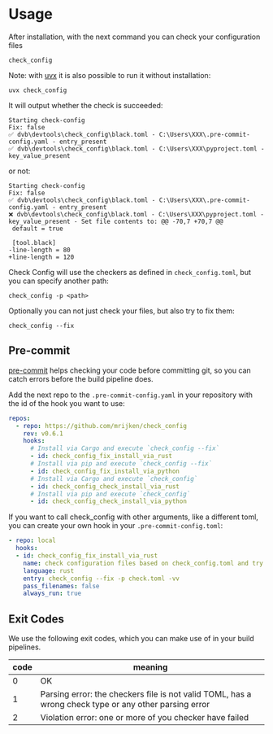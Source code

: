 # Usage

After installation, with the next command you can check your configuration files

```shell
check_config
```

Note: with [uvx](https://docs.astral.sh/uv/guides/tools/) it is also possible to run it without installation:

```shell
uvx check_config
```

It will output whether the check is succeeded:

```console
Starting check-config
Fix: false
✅ dvb\devtools\check_config\black.toml - C:\Users\XXX\.pre-commit-config.yaml - entry_present
✅ dvb\devtools\check_config\black.toml - C:\Users\XXX\pyproject.toml - key_value_present
```

or not:

```console
Starting check-config
Fix: false
✅ dvb\devtools\check_config\black.toml - C:\Users\XXX\.pre-commit-config.yaml - entry_present
❌ dvb\devtools\check_config\black.toml - C:\Users\XXX\pyproject.toml - key_value_present - Set file contents to: @@ -70,7 +70,7 @@
 default = true

 [tool.black]
-line-length = 80
+line-length = 120
```

Check Config will use the checkers as defined in `check_config.toml`, but you can specify another path:

```shell
check_config -p <path>
```

Optionally you can not just check your files, but also try to fix them:

```shell
check_config --fix
```

## Pre-commit

[pre-commit](https://pre-commit.com/) helps checking your code before committing git, so you can catch errors
before the build pipeline does.

Add the next repo to the `.pre-commit-config.yaml` in your repository with the id of the hook
you want to use:

```yaml
repos:
  - repo: https://github.com/mrijken/check_config
    rev: v0.6.1
    hooks:
      # Install via Cargo and execute `check_config --fix`
      - id: check_config_fix_install_via_rust
      # Install via pip and execute `check_config --fix`
      - id: check_config_fix_install_via_python
      # Install via Cargo and execute `check_config`
      - id: check_config_check_install_via_rust
      # Install via pip and execute `check_config`
      - id: check_config_check_install_via_python
```

If you want to call check_config with other arguments, like a different toml, you can create your own hook
in your `.pre-commit-config.toml`:

```yaml
- repo: local
  hooks:
  - id: check_config_fix_install_via_rust
    name: check configuration files based on check_config.toml and try to fix them
    language: rust
    entry: check_config --fix -p check.toml -vv
    pass_filenames: false
    always_run: true
```

## Exit Codes

We use the following exit codes, which you can make use of in your build pipelines.

| code | meaning |
|------|-----------|
| 0 | OK      |
| 1 | Parsing error: the checkers file is not valid TOML, has a wrong check type or any other parsing error |
| 2 | Violation error: one or more of you checker have failed  |
